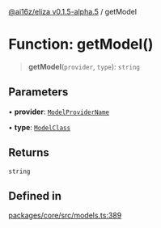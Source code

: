 [@ai16z/eliza v0.1.5-alpha.5](../index.md) / getModel

# Function: getModel()

> **getModel**(`provider`, `type`): `string`

## Parameters

• **provider**: [`ModelProviderName`](../enumerations/ModelProviderName.md)

• **type**: [`ModelClass`](../enumerations/ModelClass.md)

## Returns

`string`

## Defined in

[packages/core/src/models.ts:389](https://github.com/roschler/eliza/blob/main/packages/core/src/models.ts#L389)
